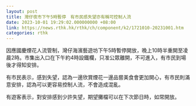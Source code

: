 ```yaml
---
layout: post
title: 灣仔夜市下午5時暫停　有市民感失望亦有稱可控制人流
date: 2023-10-01 19:29:02.000000000 +08:00
link: https://news.rthk.hk/rthk/ch/component/k2/1721010-20231001.htm
categories: rthk
---
```


因應國慶煙花人流管制，灣仔海濱藝遊坊下午5時暫停開放，晚上10時半重開至凌晨2時。市集出入口在下午約4時設鐵欄，只准公眾離開，不可進入，有市民到場後才得知安排。

有市民表示，感到失望，認為一邊欣賞煙花一邊品嘗美食會更加開心，有市民則滿意安排，認為可以更容易控制人流，不會造成混亂。

有遊客表示，對安排感到少許失望，期望攤檔可以在下次節日時，如常開放。
